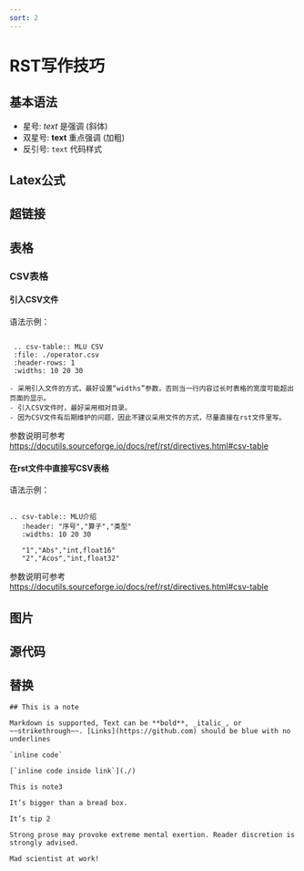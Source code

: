```yaml
---
sort: 2
---
```


# RST写作技巧

## 基本语法

- 星号: *text* 是强调 (斜体)
- 双星号: **text** 重点强调 (加粗)
- 反引号: ``text`` 代码样式

## Latex公式

## 超链接

## 表格

### CSV表格

#### 引入CSV文件

语法示例：

```

 .. csv-table:: MLU CSV
 :file: ./operator.csv
 :header-rows: 1
 :widths: 10 20 30

```
```note
- 采用引入文件的方式，最好设置“widths”参数，否则当一行内容过长时表格的宽度可能超出页面的显示。
- 引入CSV文件时，最好采用相对目录。
- 因为CSV文件有后期维护的问题，因此不建议采用文件的方式，尽量直接在rst文件里写。
```

参数说明可参考 <https://docutils.sourceforge.io/docs/ref/rst/directives.html#csv-table>

#### 在rst文件中直接写CSV表格

语法示例：

```

.. csv-table:: MLU介绍
   :header: "序号","算子","类型"
   :widths: 10 20 30
 
   "1","Abs","int,float16"
   "2","Acos","int,float32"

```

参数说明可参考 <https://docutils.sourceforge.io/docs/ref/rst/directives.html#csv-table>

## 图片

## 源代码

## 替换


```note
## This is a note

Markdown is supported, Text can be **bold**, _italic_, or ~~strikethrough~~. [Links](https://github.com) should be blue with no underlines

`inline code`

[`inline code inside link`](./)
```



```note
This is note3
```

```tip
It’s bigger than a bread box.
```

```tip
It’s tip 2
```

```warning
Strong prose may provoke extreme mental exertion. Reader discretion is strongly advised.
```

```danger
Mad scientist at work!
```
